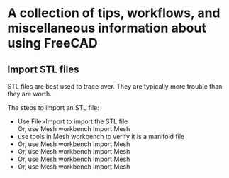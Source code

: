 # A collection of tips, workflows, and miscellaneous information about using FreeCAD



## Import STL files
STL files are best used to trace over. They are typically more trouble than they are worth.

The steps to import an STL file:
<ul>
  <li>Use File>Import to import the STL file</li>
  Or, use Mesh workbench Import Mesh
  <li>use tools in Mesh workbench to verify it is a manifold file</li>
  <li>Or, use Mesh workbench Import Mesh</li>
  <li>Or, use Mesh workbench Import Mesh</li>
  <li>Or, use Mesh workbench Import Mesh</li>
  <li>Or, use Mesh workbench Import Mesh</li>
</ul>


